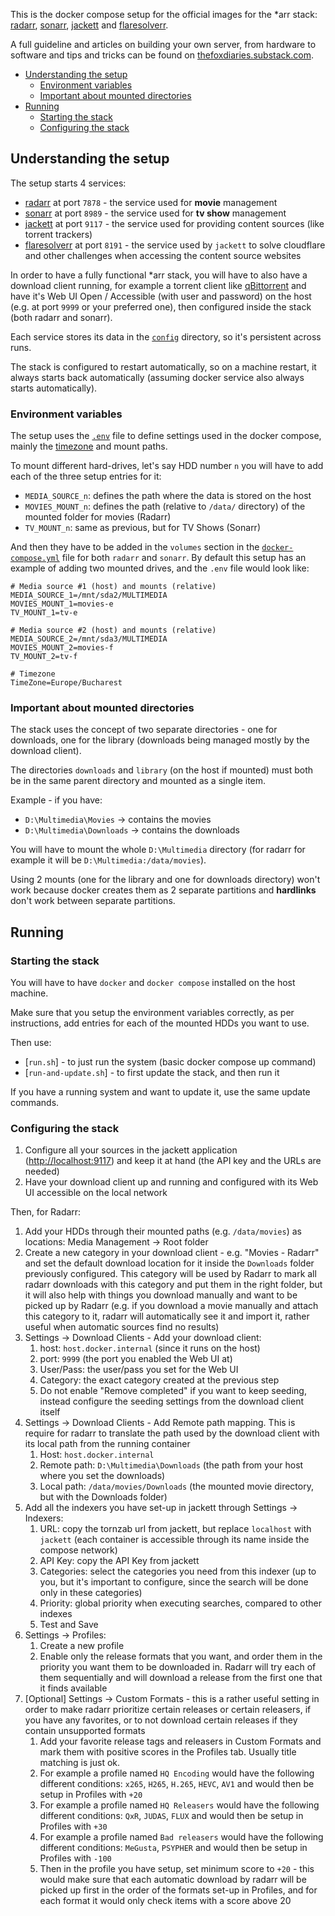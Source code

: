 This is the docker compose setup for the official images for the *arr stack: [radarr](https://github.com/Radarr/Radarr), [sonarr](https://github.com/Sonarr/Sonarr), [jackett](https://github.com/Jackett/Jackett) and [flaresolverr](https://github.com/FlareSolverr/FlareSolverr).

A full guideline and articles on building your own server, from hardware to software and tips and tricks can be found on [thefoxdiaries.substack.com](https://thefoxdiaries.substack.com).

- [Understanding the setup](#understanding-the-setup)
  - [Environment variables](#environment-variables)
  - [Important about mounted directories](#important-about-mounted-directories)
- [Running](#running)
  - [Starting the stack](#starting-the-stack)
  - [Configuring the stack](#configuring-the-stack)


## Understanding the setup

The setup starts 4 services:
- [radarr](https://github.com/Radarr/Radarr) at port `7878` - the service used for **movie** management
- [sonarr](https://github.com/Sonarr/Sonarr) at port `8989` - the service used for **tv show** management
- [jackett](https://github.com/Jackett/Jackett) at port `9117` - the service used for providing content sources (like torrent trackers)
- [flaresolverr](https://github.com/FlareSolverr/FlareSolverr) at port `8191` - the service used by `jackett` to solve cloudflare and other challenges when accessing the content source websites

In order to have a fully functional *arr stack, you will have to also have a download client running, for example a torrent client like [qBittorrent](https://www.qbittorrent.org) and have it's Web UI Open / Accessible (with user and password) on the host (e.g. at port `9999` or your preferred one), then configured inside the stack (both radarr and sonarr).

Each service stores its data in the [`config`](config) directory, so it's persistent across runs. 

The stack is configured to restart automatically, so on a machine restart, it always starts back automatically (assuming docker service also always starts automatically).

### Environment variables

The setup uses the [`.env`](env) file to define settings used in the docker compose, mainly the [timezone](https://timezonedb.com/time-zones) and mount paths.

To mount different hard-drives, let's say HDD number `n` you will have to add each of the three setup entries for it:
- `MEDIA_SOURCE_n`: defines the path where the data is stored on the host
- `MOVIES_MOUNT_n`: defines the path (relative to `/data/` directory) of the mounted folder for movies (Radarr)
- `TV_MOUNT_n`: same as previous, but for TV Shows (Sonarr)

And then they have to be added in the `volumes` section in the [`docker-compose.yml`](docker-compose.yml) file for both `radarr` and `sonarr`. By default this setup has an example of adding two mounted drives, and the `.env` file would look like:

```
# Media source #1 (host) and mounts (relative)
MEDIA_SOURCE_1=/mnt/sda2/MULTIMEDIA
MOVIES_MOUNT_1=movies-e
TV_MOUNT_1=tv-e

# Media source #2 (host) and mounts (relative)
MEDIA_SOURCE_2=/mnt/sda3/MULTIMEDIA
MOVIES_MOUNT_2=movies-f
TV_MOUNT_2=tv-f

# Timezone
TimeZone=Europe/Bucharest
```

### Important about mounted directories

The stack uses the concept of two separate directories - one for downloads, one for the library (downloads being managed mostly by the download client). 

The directories `downloads` and `library` (on the host if mounted) must both be in the same parent directory and mounted as a single item.

Example - if you have:
- `D:\Multimedia\Movies` -> contains the movies
- `D:\Multimedia\Downloads` -> contains the downloads

You will have to mount the whole `D:\Multimedia` directory (for radarr for example it will be `D:\Multimedia:/data/movies`).

Using 2 mounts (one for the library and one for downloads directory) won't work because docker creates them as 2 separate partitions and **hardlinks** don't work between separate partitions.


## Running

### Starting the stack

You will have to have `docker` and `docker compose` installed on the host machine.

Make sure that you setup the environment variables correctly, as per instructions, add entries for each of the mounted HDDs you want to use.

Then use:
- [`run.sh`] - to just run the system (basic docker compose up command)
- [`run-and-update.sh`] - to first update the stack, and then run it

If you have a running system and want to update it, use the same update commands.

### Configuring the stack

1. Configure all your sources in the jackett application ([http://localhost:9117](http://localhost:9117)) and keep it at hand (the API key and the URLs are needed)
2. Have your download client up and running and configured with its Web UI accessible on the local network

Then, for Radarr:
1. Add your HDDs through their mounted paths (e.g. `/data/movies`) as locations: Media Management -> Root folder
2. Create a new category in your download client - e.g. "Movies - Radarr" and set the default download location for it inside the `Downloads` folder previously configured. This category will be used by Radarr to mark all radarr downloads with this category and put them in the right folder, but it will also help with things you download manually and want to be picked up by Radarr (e.g. if you download a movie manually and attach this category to it, radarr will automatically see it and import it, rather useful when automatic sources find no results)
3. Settings -> Download Clients - Add your download client:
   1. host: `host.docker.internal` (since it runs on the host)
   2. port: `9999` (the port you enabled the Web UI at)
   3. User/Pass: the user/pass you set for the Web UI
   4. Category: the exact category created at the previous step
   5. Do not enable "Remove completed" if you want to keep seeding, instead configure the seeding settings from the download client itself
4. Settings -> Download Clients - Add Remote path mapping. This is require for radarr to translate the path used by the download client with its local path from the running container
   1. Host: `host.docker.internal`
   2. Remote path: `D:\Multimedia\Downloads` (the path from your host where you set the downloads)
   3. Local path: `/data/movies/Downloads` (the mounted movie directory, but with the Downloads folder)
5. Add all the indexers you have set-up in jackett through Settings -> Indexers:
   1. URL: copy the tornzab url from jackett, but replace `localhost` with `jackett` (each container is accessible through its name inside the compose network)
   2. API Key: copy the API Key from jackett
   3. Categories: select the categories you need from this indexer (up to you, but it's important to configure, since the search will be done only in these categories)
   4. Priority: global priority when executing searches, compared to other indexes
   5. Test and Save
6. Settings -> Profiles:
   1. Create a new profile
   2. Enable only the release formats that you want, and order them in the priority you want them to be downloaded in. Radarr will try each of them sequentially and will download a release from the first one that it finds available
7. [Optional] Settings -> Custom Formats - this is a rather useful setting in order to make radarr prioritize certain releases or certain releasers, if you have any favorites, or to not download certain releases if they contain unsupported formats
   1. Add your favorite release tags and releasers in Custom Formats and mark them with positive scores in the Profiles tab. Usually title matching is just ok. 
   2. For example a profile named `HQ Encoding` would have the following different conditions: `x265`, `H265`, `H.265`, `HEVC`, `AV1` and would then be setup in Profiles with `+20`
   3. For example a profile named `HQ Releasers` would have the following different conditions: `QxR`, `JUDAS`, `FLUX` and would then be setup in Profiles with `+30`
   4. For example a profile named `Bad releasers` would have the following different conditions: `MeGusta`, `PSYPHER` and would then be setup in Profiles with `-100`
   5. Then in the profile you have setup, set minimum score to `+20` - this would make sure that each automatic download by radarr will be picked up first in the order of the formats set-up in Profiles, and for each format it would only check items with a score above 20
